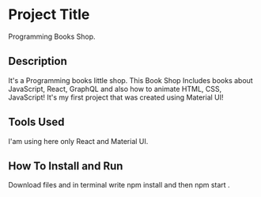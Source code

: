 # Project Title

Programming Books Shop.

## Description

It's a Programming books little shop. This Book Shop Includes books about JavaScript, React, GraphQL and also how to animate HTML, CSS, JavaScript!
It's my first project that was created using Material UI!

## Tools Used

I'am using here only React and Material UI.

## How To Install and Run

Download files and in terminal write npm install and then npm start .  
